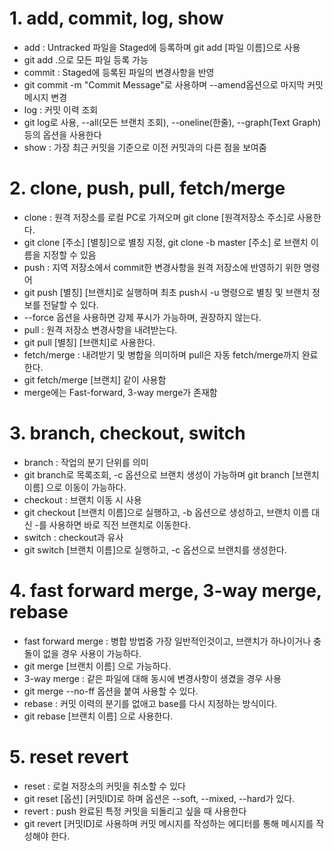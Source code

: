 # 1. add, commit, log, show
- add : Untracked 파일을 Staged에 등록하며 git add [파일 이름]으로 사용
- git add .으로 모든 파일 등록 가능
- commit : Staged에 등록된 파일의 변경사항을 반영
- git commit -m "Commit Message"로 사용하며 --amend옵션으로 마지막 커밋메시지 변경
- log : 커밋 이력 조회
- git log로 사용, --all(모든 브랜치 조회), --oneline(한줄), --graph(Text Graph) 등의 옵션을 사용한다
- show : 가장 최근 커밋을 기준으로 이전 커밋과의 다른 점을 보여줌

# 2. clone, push, pull, fetch/merge
- clone : 원격 저장소를 로컬 PC로 가져오며 git clone [원격저장소 주소]로 사용한다.
- git clone [주소] [별칭]으로 별칭 지정, git clone -b master [주소] 로 브랜치 이름을 지정할 수 있음
- push : 지역 저장소에서 commit한 변경사항을 원격 저장소에 반영하기 위한 명령어
- git push [별칭] [브랜치]로 실행하며 최초 push시 -u 명령으로 별칭 및 브랜치 정보를 전달할 수 있다.
- --force 옵션을 사용하면 강제 푸시가 가능하며, 권장하지 않는다.
- pull : 원격 저장소 변경사항을 내려받는다.
- git pull [별칭] [브랜치]로 사용한다.
- fetch/merge : 내려받기 및 병합을 의미하며 pull은 자동 fetch/merge까지 완료한다.
- git fetch/merge [브랜치] 같이 사용함
- merge에는 Fast-forward, 3-way merge가 존재함

# 3. branch, checkout, switch
- branch : 작업의 분기 단위를 의미
- git branch로 목록조회, -c 옵션으로 브랜치 생성이 가능하며 git branch [브랜치이름] 으로 이동이 가능하다.
- checkout : 브랜치 이동 시 사용
- git checkout [브랜치 이름]으로 실행하고, -b 옵션으로 생성하고, 브랜치 이름 대신 -를 사용하면 바로 직전 브랜치로 이동한다.
- switch : checkout과 유사
- git switch [브랜치 이름]으로 실행하고, -c 옵션으로 브랜치를 생성한다.

# 4. fast forward merge, 3-way merge, rebase
- fast forward merge : 병합 방법중 가장 일반적인것이고, 브랜치가 하나이거나 충돌이 없을 경우 사용이 가능하다.
- git merge [브랜치 이름] 으로 가능하다.
- 3-way merge : 같은 파일에 대해 동시에 변경사항이 생겼을 경우 사용
- git merge --no-ff 옵션을 붙여 사용할 수 있다.
- rebase : 커밋 이력의 분기를 없애고 base를 다시 지정하는 방식이다.
- git rebase [브랜치 이름] 으로 사용한다.

# 5. reset revert
- reset : 로컬 저장소의 커밋을 취소할 수 있다
- git reset [옵션] [커밋ID]로 하며 옵션은 --soft, --mixed, --hard가 있다.
- revert : push 완료된 특정 커밋을 되돌리고 싶을 때 사용한다
- git revert [커밋ID]로 사용하며 커밋 메시지를 작성하는 에디터를 통해 메시지를 작성해야 한다.
